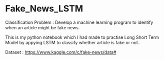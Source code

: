 # Fake_News_LSTM

Classification Problem : Develop a machine learning program to identify when an article might be fake news.

This is my python notebook which I had made to practise Long Short Term Model by appying LSTM to classify whether article is fake or not..

Dataset : https://www.kaggle.com/c/fake-news/data#

